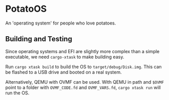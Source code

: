 # PotatoOS

An 'operating system' for people who love potatoes.

## Building and Testing

Since operating systems and EFI are slightly more complex than a simple executable, 
we need `cargo-xtask` to make building easy.

Run `cargo xtask build` to build the OS to `target/debug/Disk.img`. This can be flashed to a USB drive and booted on a real system.

Alternatively, QEMU with OVMF can be used. With QEMU in path and `$OVMF` point to a folder with `OVMF_CODE.fd` and `OVMF_VARS.fd`, `cargo xtask run` will run the OS.
